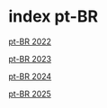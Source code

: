 # index pt-BR

<a href="./2022">pt-BR 2022</a>

<a href="./2023">pt-BR 2023</a>

<a href="./2024">pt-BR 2024</a>

<a href="./2025">pt-BR 2025</a>
